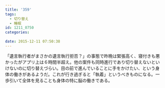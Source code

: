 ```yaml
---
title: '359'
tags:
  - 切り替え
  - 睡眠
id: 1211_0750
categories:
   
date: 2015-12-11 07:50:38
---
```


「遺言執行者がまさかの遺言執行拒否？」の事態で昨晩は緊張高く、寝付きも悪かったがアプリ上は６時間半超え。他の案件も同時進行であり切り替えないといけないのに切り替えづらい。目の前で進んでいることに手をかけたい、という身体の働きがあるようだ。これが行き過ぎると「執着」というべきものになる。一歩引いて全体を見ることも身体の特に脳の働きである。